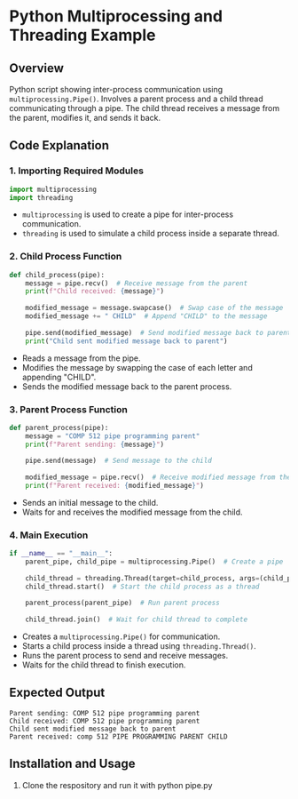 # Python Multiprocessing and Threading Example

## Overview
Python script showing inter-process communication using `multiprocessing.Pipe()`. Involves a parent process and a child thread communicating through a pipe. The child thread receives a message from the parent, modifies it, and sends it back.

## Code Explanation

### 1. Importing Required Modules
```python
import multiprocessing
import threading
```
- `multiprocessing` is used to create a pipe for inter-process communication.
- `threading` is used to simulate a child process inside a separate thread.

### 2. Child Process Function
```python
def child_process(pipe):
    message = pipe.recv()  # Receive message from the parent
    print(f"Child received: {message}")
    
    modified_message = message.swapcase()  # Swap case of the message
    modified_message += " CHILD"  # Append "CHILD" to the message
    
    pipe.send(modified_message)  # Send modified message back to parent
    print("Child sent modified message back to parent")
```
- Reads a message from the pipe.
- Modifies the message by swapping the case of each letter and appending "CHILD".
- Sends the modified message back to the parent process.

### 3. Parent Process Function
```python
def parent_process(pipe):
    message = "COMP 512 pipe programming parent"
    print(f"Parent sending: {message}")
    
    pipe.send(message)  # Send message to the child
    
    modified_message = pipe.recv()  # Receive modified message from the child
    print(f"Parent received: {modified_message}")
```
- Sends an initial message to the child.
- Waits for and receives the modified message from the child.

### 4. Main Execution
```python
if __name__ == "__main__":
    parent_pipe, child_pipe = multiprocessing.Pipe()  # Create a pipe
    
    child_thread = threading.Thread(target=child_process, args=(child_pipe,))
    child_thread.start()  # Start the child process as a thread
    
    parent_process(parent_pipe)  # Run parent process
    
    child_thread.join()  # Wait for child thread to complete
```
- Creates a `multiprocessing.Pipe()` for communication.
- Starts a child process inside a thread using `threading.Thread()`.
- Runs the parent process to send and receive messages.
- Waits for the child thread to finish execution.

## Expected Output
```
Parent sending: COMP 512 pipe programming parent
Child received: COMP 512 pipe programming parent
Child sent modified message back to parent
Parent received: comp 512 PIPE PROGRAMMING PARENT CHILD
```

## Installation and Usage
1. Clone the respository and run it with python pipe.py

